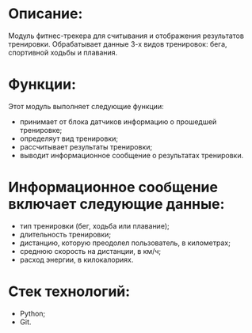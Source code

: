 # Описание:
Модуль фитнес-трекера для считывания и отображения результатов тренировки.
Обрабатывает данные 3-х видов тренировок: бега, спортивной ходьбы и плавания.

# Функции:
Этот модуль выполняет следующие функции:
- принимает от блока датчиков информацию о прошедшей тренировке;
- определяут вид тренировки;
- рассчитывает результаты тренировки;
- выводит информационное сообщение о результатах тренировки.

# Информационное сообщение включает следующие данные:
- тип тренировки (бег, ходьба или плавание);
- длительность тренировки;
- дистанцию, которую преодолел пользователь, в километрах;
- среднюю скорость на дистанции, в км/ч;
- расход энергии, в килокалориях.

# Стек технологий:
- Python;
- Git.
